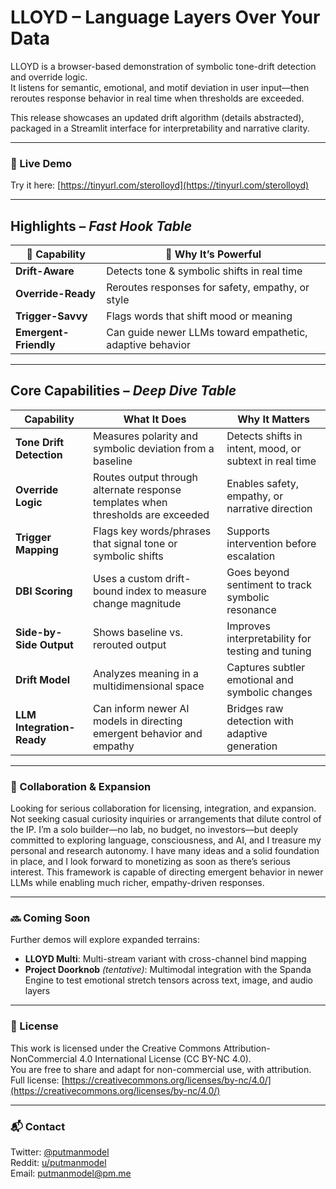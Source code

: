 # LLOYD – Language Layers Over Your Data 

LLOYD is a browser-based demonstration of symbolic tone-drift detection and override logic.  
It listens for semantic, emotional, and motif deviation in user input—then reroutes response behavior in real time when thresholds are exceeded.

This release showcases an updated drift algorithm (details abstracted), packaged in a Streamlit interface for interpretability and narrative clarity.

---

### 🔗 Live Demo  
Try it here: [https://tinyurl.com/sterolloyd](https://tinyurl.com/sterolloyd)

---

## **Highlights** – *Fast Hook Table*  

| 🧠 Capability | 🚀 Why It’s Powerful |
|---------------|----------------------|
| **Drift-Aware** | Detects tone & symbolic shifts in real time |
| **Override-Ready** | Reroutes responses for safety, empathy, or style |
| **Trigger-Savvy** | Flags words that shift mood or meaning |
| **Emergent-Friendly** | Can guide newer LLMs toward empathetic, adaptive behavior |

---

## **Core Capabilities** – *Deep Dive Table*  

| Capability | What It Does | Why It Matters |
|------------|--------------|----------------|
| **Tone Drift Detection** | Measures polarity and symbolic deviation from a baseline | Detects shifts in intent, mood, or subtext in real time |
| **Override Logic** | Routes output through alternate response templates when thresholds are exceeded | Enables safety, empathy, or narrative direction |
| **Trigger Mapping** | Flags key words/phrases that signal tone or symbolic shifts | Supports intervention before escalation |
| **DBI Scoring** | Uses a custom drift-bound index to measure change magnitude | Goes beyond sentiment to track symbolic resonance |
| **Side-by-Side Output** | Shows baseline vs. rerouted output | Improves interpretability for testing and tuning |
| **Drift Model** | Analyzes meaning in a multidimensional space | Captures subtler emotional and symbolic changes |
| **LLM Integration-Ready** | Can inform newer AI models in directing emergent behavior and empathy | Bridges raw detection with adaptive generation |

---

### 📢 Collaboration & Expansion  

Looking for serious collaboration for licensing, integration, and expansion.
Not seeking casual curiosity inquiries or arrangements that dilute control of the IP.
I’m a solo builder—no lab, no budget, no investors—but deeply committed to exploring language, consciousness, and AI, and I treasure my personal and research autonomy.
I have many ideas and a solid foundation in place, and I look forward to monetizing as soon as there’s serious interest.
This framework is capable of directing emergent behavior in newer LLMs while enabling much richer, empathy-driven responses.

---

### 🔜 Coming Soon  
Further demos will explore expanded terrains:  
- **LLOYD Multi**: Multi-stream variant with cross-channel bind mapping  
- **Project Doorknob** *(tentative)*: Multimodal integration with the Spanda Engine to test emotional stretch tensors across text, image, and audio layers

---

### 📄 License  
This work is licensed under the Creative Commons Attribution-NonCommercial 4.0 International License (CC BY-NC 4.0).  
You are free to share and adapt for non-commercial use, with attribution.  
Full license: [https://creativecommons.org/licenses/by-nc/4.0/](https://creativecommons.org/licenses/by-nc/4.0/)

---

### 📬 Contact  
Twitter: [@putmanmodel](https://twitter.com/putmanmodel)  
Reddit: [u/putmanmodel](https://www.reddit.com/user/putmanmodel)  
Email: putmanmodel@pm.me  
